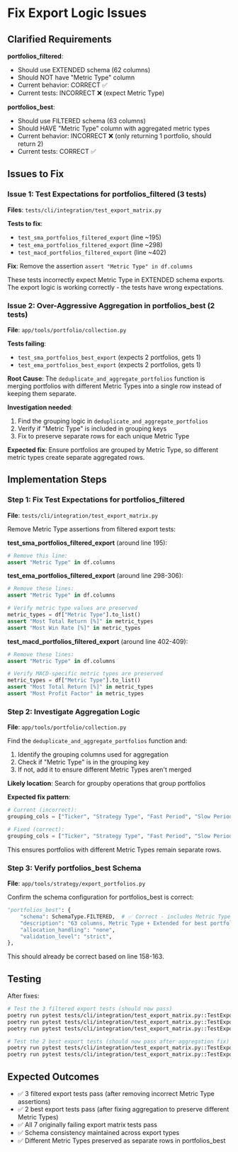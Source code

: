 # Fix Export Logic Issues

## Clarified Requirements

**portfolios_filtered**:

- Should use EXTENDED schema (62 columns)
- Should NOT have "Metric Type" column
- Current behavior: CORRECT ✅
- Current tests: INCORRECT ❌ (expect Metric Type)

**portfolios_best**:

- Should use FILTERED schema (63 columns)
- Should HAVE "Metric Type" column with aggregated metric types
- Current behavior: INCORRECT ❌ (only returning 1 portfolio, should return 2)
- Current tests: CORRECT ✅

## Issues to Fix

### Issue 1: Test Expectations for portfolios_filtered (3 tests)

**Files**: `tests/cli/integration/test_export_matrix.py`

**Tests to fix**:

- `test_sma_portfolios_filtered_export` (line ~195)
- `test_ema_portfolios_filtered_export` (line ~298)
- `test_macd_portfolios_filtered_export` (line ~402)

**Fix**: Remove the assertion `assert "Metric Type" in df.columns`

These tests incorrectly expect Metric Type in EXTENDED schema exports. The export logic is working correctly - the tests have wrong expectations.

### Issue 2: Over-Aggressive Aggregation in portfolios_best (2 tests)

**File**: `app/tools/portfolio/collection.py`

**Tests failing**:

- `test_sma_portfolios_best_export` (expects 2 portfolios, gets 1)
- `test_ema_portfolios_best_export` (expects 2 portfolios, gets 1)

**Root Cause**: The `deduplicate_and_aggregate_portfolios` function is merging portfolios with different Metric Types into a single row instead of keeping them separate.

**Investigation needed**:

1. Find the grouping logic in `deduplicate_and_aggregate_portfolios`
2. Verify if "Metric Type" is included in grouping keys
3. Fix to preserve separate rows for each unique Metric Type

**Expected fix**: Ensure portfolios are grouped by Metric Type, so different metric types create separate aggregated rows.

## Implementation Steps

### Step 1: Fix Test Expectations for portfolios_filtered

**File**: `tests/cli/integration/test_export_matrix.py`

Remove Metric Type assertions from filtered export tests:

**test_sma_portfolios_filtered_export** (around line 195):

```python
# Remove this line:
assert "Metric Type" in df.columns
```

**test_ema_portfolios_filtered_export** (around line 298-306):

```python
# Remove these lines:
assert "Metric Type" in df.columns

# Verify metric type values are preserved
metric_types = df["Metric Type"].to_list()
assert "Most Total Return [%]" in metric_types
assert "Most Win Rate [%]" in metric_types
```

**test_macd_portfolios_filtered_export** (around line 402-409):

```python
# Remove these lines:
assert "Metric Type" in df.columns

# Verify MACD-specific metric types are preserved
metric_types = df["Metric Type"].to_list()
assert "Most Total Return [%]" in metric_types
assert "Most Profit Factor" in metric_types
```

### Step 2: Investigate Aggregation Logic

**File**: `app/tools/portfolio/collection.py`

Find the `deduplicate_and_aggregate_portfolios` function and:

1. Identify the grouping columns used for aggregation
2. Check if "Metric Type" is in the grouping key
3. If not, add it to ensure different Metric Types aren't merged

**Likely location**: Search for groupby operations that group portfolios

**Expected fix pattern**:

```python
# Current (incorrect):
grouping_cols = ["Ticker", "Strategy Type", "Fast Period", "Slow Period"]

# Fixed (correct):
grouping_cols = ["Ticker", "Strategy Type", "Fast Period", "Slow Period", "Metric Type"]
```

This ensures portfolios with different Metric Types remain separate rows.

### Step 3: Verify portfolios_best Schema

**File**: `app/tools/strategy/export_portfolios.py`

Confirm the schema configuration for portfolios_best is correct:

```python
"portfolios_best": {
    "schema": SchemaType.FILTERED,  # ✅ Correct - includes Metric Type
    "description": "63 columns, Metric Type + Extended for best portfolios with aggregated metrics",
    "allocation_handling": "none",
    "validation_level": "strict",
},
```

This should already be correct based on line 158-163.

## Testing

After fixes:

```bash
# Test the 3 filtered export tests (should now pass)
poetry run pytest tests/cli/integration/test_export_matrix.py::TestExportTypeMatrix::test_sma_portfolios_filtered_export -v
poetry run pytest tests/cli/integration/test_export_matrix.py::TestExportTypeMatrix::test_ema_portfolios_filtered_export -v
poetry run pytest tests/cli/integration/test_export_matrix.py::TestExportTypeMatrix::test_macd_portfolios_filtered_export -v

# Test the 2 best export tests (should now pass after aggregation fix)
poetry run pytest tests/cli/integration/test_export_matrix.py::TestExportTypeMatrix::test_sma_portfolios_best_export -v
poetry run pytest tests/cli/integration/test_export_matrix.py::TestExportTypeMatrix::test_ema_portfolios_best_export -v
```

## Expected Outcomes

- ✅ 3 filtered export tests pass (after removing incorrect Metric Type assertions)
- ✅ 2 best export tests pass (after fixing aggregation to preserve different Metric Types)
- ✅ All 7 originally failing export matrix tests pass
- ✅ Schema consistency maintained across export types
- ✅ Different Metric Types preserved as separate rows in portfolios_best
